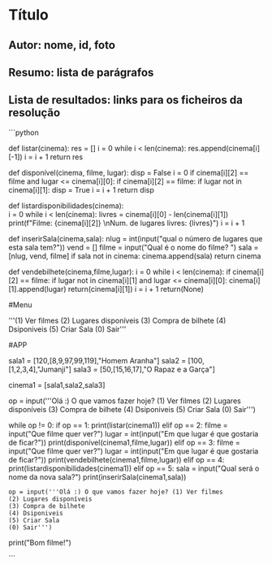 # Título
## Autor: nome, id, foto
## Resumo: lista de parágrafos
## Lista de resultados: links para os ficheiros da resolução

´´´python

def listar(cinema):
    res = []
    i = 0
    while i < len(cinema):
        res.append(cinema[i][-1])
        i = i + 1
    return res


def disponível(cinema, filme, lugar):
    disp = False
    i = 0
    if cinema[i][2] == filme and lugar <= cinema[i][0]:
        if cinema[i][2] == filme:
            if lugar not in cinema[i][1]:
                disp = True
        i = i + 1
    return disp


def listardisponibilidades(cinema):  
    i = 0
    while i < len(cinema):
        livres = cinema[i][0] - len(cinema[i][1])
        print(f"Filme: {cinema[i][2]} \nNum. de lugares livres: {livres}")
        i = i + 1


def inserirSala(cinema,sala):
    nlug = int(input("qual o número de lugares que esta sala tem?"))
    vend = []
    filme = input("Qual é o nome do filme? ")
    sala = [nlug, vend, filme]
    if sala not in cinema:
        cinema.append(sala)
    return cinema 


def vendebilhete(cinema,filme,lugar):
    i = 0
    while i < len(cinema):
        if cinema[i][2] == filme:
            if lugar not in cinema[i][1] and lugar <= cinema[i][0]:
                cinema[i][1].append(lugar)
                return(cinema[i][1])
        i = i + 1
    return(None)


#Menu

'''(1) Ver filmes
(2) Lugares disponíveis
(3) Compra de bilhete
(4) Dsiponiveis
(5) Criar Sala
(0) Sair''' 


#APP

sala1 = [120,[8,9,97,99,119],"Homem Aranha"]
sala2 = [100,[1,2,3,4],"Jumanji"]
sala3 = [50,[15,16,17],"O Rapaz e a Garça"]

cinema1 = [sala1,sala2,sala3]

op = input('''Olá :) O que vamos fazer hoje? (1) Ver filmes
(2) Lugares disponíveis
(3) Compra de bilhete
(4) Dsiponiveis
(5) Criar Sala
(0) Sair''')

while op != 0:
    if op == 1:
        print(listar(cinema1))
    elif op == 2:
        filme = input("Que filme quer ver?")
        lugar = int(input("Em que lugar é que gostaria de ficar?"))
        print(disponível(cinema1,filme,lugar))
    elif op == 3:
        filme = input("Que filme quer ver?")
        lugar = int(input("Em que lugar é que gostaria de ficar?"))
        print(vendebilhete(cinema1,filme,lugar))
    elif op == 4:
        print(listardisponibilidades(cinema1))
    elif op == 5:
        sala = input("Qual será o nome da nova sala?")
        print(inserirSala(cinema1,sala))

    op = input('''Olá :) O que vamos fazer hoje? (1) Ver filmes
    (2) Lugares disponíveis
    (3) Compra de bilhete
    (4) Dsiponiveis
    (5) Criar Sala
    (0) Sair''')

print("Bom filme!")

´´´



